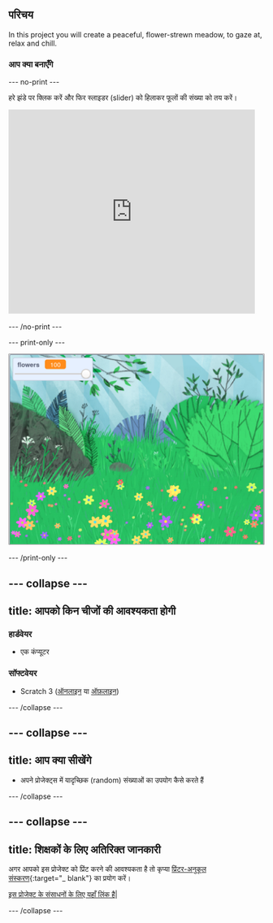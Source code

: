 ## परिचय

In this project you will create a peaceful, flower-strewn meadow, to gaze at, relax and chill.

### आप क्या बनाएँगे

--- no-print ---

हरे झंडे पर क्लिक करें और फिर स्लाइडर (slider) को हिलाकर फूलों की संख्या को तय करें।

<div>
<iframe src="https://scratch.mit.edu/projects/392040712/embed" allowtransparency="true" width="485" height="402" frameborder="0" scrolling="no" allowfullscreen></iframe>
</div>

--- /no-print ---

--- print-only ---

![Complete project](images/banner.png)

--- /print-only ---

--- collapse ---
---
title: आपको किन चीजों की आवश्यकता होगी
---

### हार्डवेयर

- एक कंप्यूटर

### सॉफ्टवेयर

+ Scratch 3 ([ऑनलाइन](http://rpf.io/scratchon) या [ऑफ़लाइन](http://rpf.io/scratchoff))

--- /collapse ---

--- collapse ---
---
title: आप क्या सीखेंगे
---

- अपने प्रोजेक्ट्स में यादृच्छिक (random) संख्याओं का उपयोग कैसे करते हैं

--- /collapse ---

--- collapse ---
---
title: शिक्षकों के लिए अतिरिक्त जानकारी
---

अगर आपको इस प्रोजेक्ट को प्रिंट करने की आवश्यकता है तो कृप्या [प्रिंटर-अनुकूल संस्करण](https://projects.raspberrypi.org/en/projects/mindful-meadow/print){:target="_ blank"} का प्रयोग करें।

[इस प्रोजेक्ट के संसाधनों के लिए यहाँ लिंक है](http://rpf.io/p/en/mindful-meadow-get)|

--- /collapse ---
